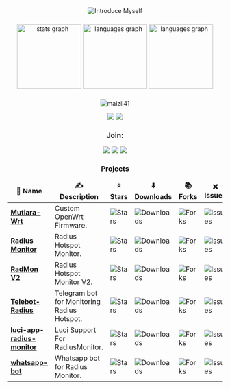 <div align="center">

<picture>
    <img alt="Introduce Myself" src="https://readme-typing-svg.herokuapp.com?center=true&vCenter=true&font=Roboto&size=32&height=55&lines=Hi+There+👋,+I+am+Maizil;+Welcome+to+My+Space!" />
</picture>

</br>

###

<div align="center">
  <img src="https://github-readme-stats.vercel.app/api?username=Maizil41&hide_title=false&hide_rank=false&show_icons=true&include_all_commits=false&count_private=true&disable_animations=false&theme=radical&locale=en&hide_border=false" height="150" alt="stats graph"  />
  <img src="https://github-readme-stats.vercel.app/api/top-langs?username=Maizil41&locale=en&hide_title=false&layout=compact&card_width=400&langs_count=6&theme=radical&hide_border=false" height="150" alt="languages graph"  />
  <img src="https://github-readme-streak-stats.herokuapp.com/?user=maizil41&theme=radical&card_width=950" height="150" alt="languages graph"  />

###

<p align='center'><img src="https://komarev.com/ghpvc/?username=maizil41&label=Total%20Profile%20Visitor&color=blue&style=for-the-badge" alt="maizil41" />

<p align="center">
<a href="https://sociabuzz.com/maizil41/tribe"><img src="https://img.shields.io/badge/SOCIALBUZZ-6FBB18?style=for-the-badge&logo=ko-fi&logoColor=white"></a>
<a href="https://saweria.co/mutiarawrt"><img src="https://img.shields.io/badge/SAWERIA-FFAE00?style=for-the-badge&logo=ko-fi&logoColor=white"></a>
  
### Join:
<p align="center">
<a href="https://t.me/mutiarawrt"><img src="https://img.shields.io/badge/Telegram--Channel-2CA5E0?style=for-the-badge&logo=telegram&logoColor=white"></a>
<a href="https://www.youtube.com/@mutiara-wrt"><img src="https://img.shields.io/badge/Youtube--Channel-e02c2c?style=for-the-badge&logo=youtube&logoColor=white"></a>
<a href="https://t.me/+X1zD3nY9Fz1lNDU1"><img src="https://img.shields.io/badge/Telegram--Groups-2CA5E0?style=for-the-badge&logo=telegram&logoColor=white"></a>
</p>

### Projects
<table>
  <thead align="center">
    <tr border: none;>
      <td><b>📁 Name</b></td>
      <td><b>✍️ Description</b></td>
      <td><b>⭐ Stars</b></td>
      <td><b>⬇️ Downloads</b></td>
      <td><b>📚 Forks</b></td>
      <td><b>❌ Issues</b></td>
    </tr>
  </thead>
  <tbody>
    <tr>
      <td><a href="https://github.com/Maizil41/Mutiara-Wrt"><b>Mutiara-Wrt</b></a></td>
      <td>Custom OpenWrt Firmware.</td>
      <td><img alt="Stars" src="https://img.shields.io/github/stars/Maizil41/Mutiara-Wrt?style=flat-square&label=Stars&labelColor=343b41"/></td>
      <td><img alt="Downloads" src="https://img.shields.io/github/downloads/Maizil41/Mutiara-Wrt/total?style=flat-square&label=Downloads&labelColor=343b41"/></td>
      <td><img alt="Forks" src="https://img.shields.io/github/forks/Maizil41/Mutiara-Wrt?style=flat-square&label=Forks&labelColor=343b41"/></td>
      <td><img alt="Issues" src="https://img.shields.io/github/issues/Maizil41/Mutiara-Wrt?style=flat-square&label=Issues&labelColor=343b41"/></td>
    </tr>
    <tr>
      <td><a href="https://github.com/Maizil41/RadiusMonitor"><b>Radius Monitor</b></a></td>
      <td>Radius Hotspot Monitor.</td>
      <td><img alt="Stars" src="https://img.shields.io/github/stars/Maizil41/RadiusMonitor?style=flat-square&label=Stars&labelColor=343b41"/></td>
      <td><img alt="Downloads" src="https://img.shields.io/github/downloads/Maizil41/RadiusMonitor/total?style=flat-square&label=Downloads&labelColor=343b41"/></td>
      <td><img alt="Forks" src="https://img.shields.io/github/forks/Maizil41/RadiusMonitor?style=flat-square&label=Forks&labelColor=343b41"/></td>
      <td><img alt="Issues" src="https://img.shields.io/github/issues/Maizil41/RadiusMonitor?style=flat-square&label=Issues&labelColor=343b41"/></td>
    </tr>
    <tr>
      <td><a href="https://github.com/Maizil41/RadMonv2"><b>RadMon V2</b></a></td>
      <td>Radius Hotspot Monitor V2.</td>
      <td><img alt="Stars" src="https://img.shields.io/github/stars/Maizil41/RadMonv2?style=flat-square&label=Stars&labelColor=343b41"/></td>
      <td><img alt="Downloads" src="https://img.shields.io/github/downloads/Maizil41/RadMonv2/total?style=flat-square&label=Downloads&labelColor=343b41"/></td>
      <td><img alt="Forks" src="https://img.shields.io/github/forks/Maizil41/RadMonv2?style=flat-square&label=Forks&labelColor=343b41"/></td>
      <td><img alt="Issues" src="https://img.shields.io/github/issues/Maizil41/RadMonv2?style=flat-square&label=Issues&labelColor=343b41"/></td>
    </tr>
    <tr>
      <td><a href="https://github.com/Maizil41/Telebot-Radius"><b>Telebot-Radius</b></a></td>
      <td>Telegram bot for Monitoring Radius Hotspot.</td>
      <td><img alt="Stars" src="https://img.shields.io/github/stars/Maizil41/Telebot-Radius?style=flat-square&label=Stars&labelColor=343b41"/></td>
      <td><img alt="Downloads" src="https://img.shields.io/github/downloads/Maizil41/Telebot-Radius/total?style=flat-square&label=Downloads&labelColor=343b41"/></td>
      <td><img alt="Forks" src="https://img.shields.io/github/forks/Maizil41/Telebot-Radius?style=flat-square&label=Forks&labelColor=343b41"/></td>
      <td><img alt="Issues" src="https://img.shields.io/github/issues/Maizil41/Telebot-Radius?style=flat-square&label=Issues&labelColor=343b41"/></td>
    </tr>
    <tr>
      <td><a href="https://github.com/Maizil41/luci-app-radius-monitor"><b>luci-app-radius-monitor</b></a></td>
      <td>Luci Support For RadiusMonitor.</td>
      <td><img alt="Stars" src="https://img.shields.io/github/stars/Maizil41/luci-app-radius-monitor?style=flat-square&label=Stars&labelColor=343b41"/></td>
      <td><img alt="Downloads" src="https://img.shields.io/github/downloads/Maizil41/luci-app-radius-monitor/total?style=flat-square&label=Downloads&labelColor=343b41"/></td>
      <td><img alt="Forks" src="https://img.shields.io/github/forks/Maizil41/luci-app-radius-monitor?style=flat-square&label=Forks&labelColor=343b41"/></td>
      <td><img alt="Issues" src="https://img.shields.io/github/issues/Maizil41/luci-app-radius-monitor?style=flat-square&label=Issues&labelColor=343b41"/></td>
    </tr>
    <tr>
      <td><a href="https://github.com/Maizil41/whatsapp-bot"><b>whatsapp-bot</b></a></td>
      <td>Whatsapp bot for Radius Monitor.</td>
      <td><img alt="Stars" src="https://img.shields.io/github/stars/Maizil41/whatsapp-bot?style=flat-square&label=Stars&labelColor=343b41"/></td>
      <td><img alt="Downloads" src="https://img.shields.io/github/downloads/Maizil41/whatsapp-bot/total?style=flat-square&label=Downloads&labelColor=343b41"/></td>
      <td><img alt="Forks" src="https://img.shields.io/github/forks/Maizil41/whatsapp-bot?style=flat-square&label=Forks&labelColor=343b41"/></td>
      <td><img alt="Issues" src="https://img.shields.io/github/issues/Maizil41/whatsapp-bot?style=flat-square&label=Issues&labelColor=343b41"/></td>
    </tr>
  </tbody>
</table>

</div>
